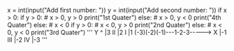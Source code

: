x = int(input("Add first number: "))
y = int(input("Add second number: "))
if x > 0:
  if y > 0:  # x > 0, y > 0
    print("1st Quater")
  else:  # x > 0, y < 0
    print("4th Quater")
else:  # x < 0
  if y > 0:  # x < 0, y > 0
    print("2nd Quater")
  else:  # x < 0, y < 0
    print("3rd Quater")
'''         Y
            ^
            |3
     II     |2     I
            |1 
(-3)(-2)(-1)---1-2-3-----> X
            |-1 
     III    |-2    IV
            |-3
'''
